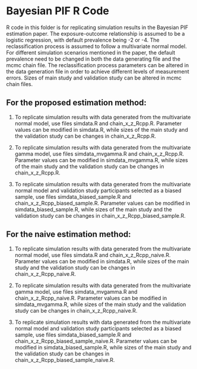 # Bayesian PIF R Code

R code in this folder is for replicating simulation results in the Bayesian PIF estimation paper. The exposure-outcome relationship is assumed to be a logistic regression, with default prevalence being -2 or -4. The reclassification process is assumed to follow a multivariate normal model. For different simulation scenarios mentioned in the paper, the default prevalence need to be changed in both the data generating file and the mcmc chain file. The reclassification process parameters can be altered in the data generation file in order to achieve different levels of measurement errors. Sizes of main study and validation study can be altered in mcmc chain files.

## For the proposed estimation method:

1. To replicate simulation results with data generated from the multivariate normal model, use files simdata.R and chain_x_z_Rcpp.R. Parameter values can be modified in simdata.R, while sizes of the main study and the validation study can be changes in chain_x_z_Rcpp.R.

2. To replicate simulation results with data generated from the multivariate gamma model, use files simdata_mvgamma.R and chain_x_z_Rcpp.R. Parameter values can be modified in simdata_mvgamma.R, while sizes of the main study and the validation study can be changes in chain_x_z_Rcpp.R.

3. To replicate simulation results with data generated from the multivariate normal model and validation study participants selected as a biased sample, use files simdata_biased_sample.R and chain_x_z_Rcpp_biased_sample.R. Parameter values can be modified in simdata_biased_sample.R, while sizes of the main study and the validation study can be changes in chain_x_z_Rcpp_biased_sample.R.

## For the naive estimation method:

1. To replicate simulation results with data generated from the multivariate normal model, use files simdata.R and chain_x_z_Rcpp_naive.R. Parameter values can be modified in simdata.R, while sizes of the main study and the validation study can be changes in chain_x_z_Rcpp_naive.R.

2. To replicate simulation results with data generated from the multivariate gamma model, use files simdata_mvgamma.R and chain_x_z_Rcpp_naive.R. Parameter values can be modified in simdata_mvgamma.R, while sizes of the main study and the validation study can be changes in chain_x_z_Rcpp_naive.R.

3. To replicate simulation results with data generated from the multivariate normal model and validation study participants selected as a biased sample, use files simdata_biased_sample.R and chain_x_z_Rcpp_biased_sample_naive.R. Parameter values can be modified in simdata_biased_sample.R, while sizes of the main study and the validation study can be changes in chain_x_z_Rcpp_biased_sample_naive.R.
